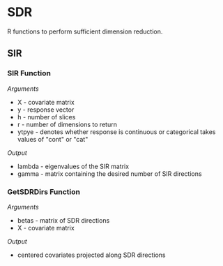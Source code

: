 # SDR
R functions to perform sufficient dimension reduction.

## SIR
### SIR Function

*Arguments*

- X - covariate matrix
- y - response vector
- h - number of slices
- r - number of dimensions to return
- ytpye - denotes whether response is continuous or categorical takes values of "cont" or "cat"

*Output*

- lambda - eigenvalues of the SIR matrix
- gamma - matrix containing the desired number of SIR directions

### GetSDRDirs Function

*Arguments*
- betas - matrix of SDR directions
- X - covariate matrix

*Output*
- centered covariates projected along SDR directions
